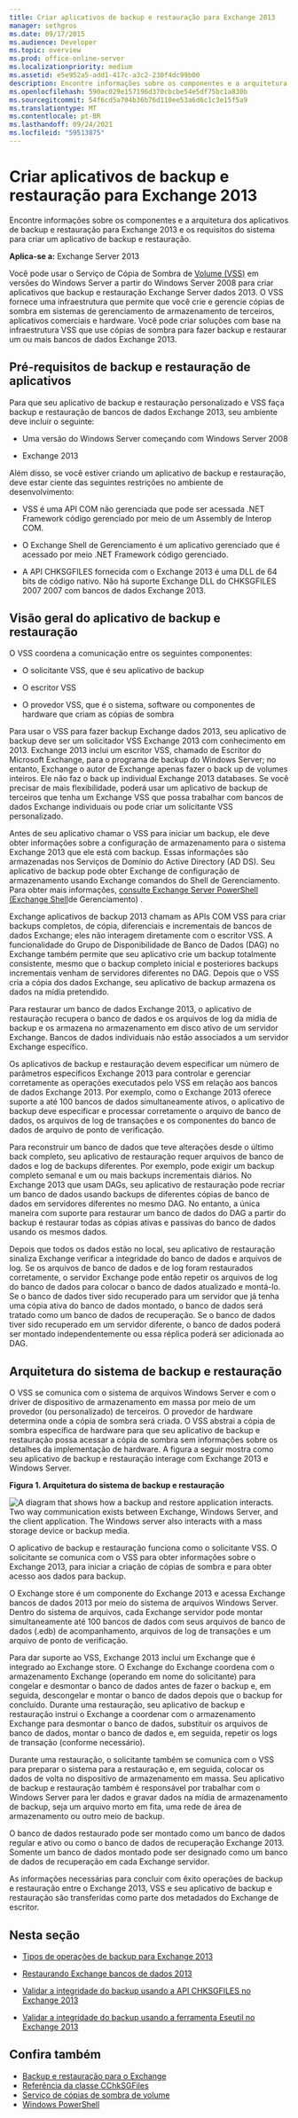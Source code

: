 ```yaml
---
title: Criar aplicativos de backup e restauração para Exchange 2013
manager: sethgros
ms.date: 09/17/2015
ms.audience: Developer
ms.topic: overview
ms.prod: office-online-server
ms.localizationpriority: medium
ms.assetid: e5e952a5-add1-417c-a3c2-230f4dc99b00
description: Encontre informações sobre os componentes e a arquitetura dos aplicativos de backup e restauração para Exchange 2013 e os requisitos do sistema para criar um aplicativo de backup e restauração.
ms.openlocfilehash: 590ac029e157196d370cbcbe54e5df75bc1a830b
ms.sourcegitcommit: 54f6cd5a704b36b76d110ee53a6d6c1c3e15f5a9
ms.translationtype: MT
ms.contentlocale: pt-BR
ms.lasthandoff: 09/24/2021
ms.locfileid: "59513875"
---
```

# <a name="build-backup-and-restore-applications-for-exchange-2013"></a>Criar aplicativos de backup e restauração para Exchange 2013

Encontre informações sobre os componentes e a arquitetura dos aplicativos de backup e restauração para Exchange 2013 e os requisitos do sistema para criar um aplicativo de backup e restauração.
  
**Aplica-se a:** Exchange Server 2013 
  
Você pode usar o Serviço de Cópia de Sombra de [Volume (VSS)](https://msdn.microsoft.com/library/bb968832%28VS.85%29.aspx) em versões do Windows Server a partir do Windows Server 2008 para criar aplicativos que backup e restauração Exchange Server dados 2013. O VSS fornece uma infraestrutura que permite que você crie e gerencie cópias de sombra em sistemas de gerenciamento de armazenamento de terceiros, aplicativos comerciais e hardware. Você pode criar soluções com base na infraestrutura VSS que use cópias de sombra para fazer backup e restaurar um ou mais bancos de dados Exchange 2013. 
  
## <a name="backup-and-restore-application-prerequisites"></a>Pré-requisitos de backup e restauração de aplicativos
<a name="bk_systemrequirements"> </a>

Para que seu aplicativo de backup e restauração personalizado e VSS faça backup e restauração de bancos de dados Exchange 2013, seu ambiente deve incluir o seguinte:
  
- Uma versão do Windows Server começando com Windows Server 2008 
    
- Exchange 2013
    
Além disso, se você estiver criando um aplicativo de backup e restauração, deve estar ciente das seguintes restrições no ambiente de desenvolvimento:
  
- VSS é uma API COM não gerenciada que pode ser acessada .NET Framework código gerenciado por meio de um Assembly de Interop COM.
    
- O Exchange Shell de Gerenciamento é um aplicativo gerenciado que é acessado por meio .NET Framework código gerenciado.
    
- A API CHKSGFILES fornecida com o Exchange 2013 é uma DLL de 64 bits de código nativo. Não há suporte Exchange DLL do CHKSGFILES 2007 2007 com bancos de dados Exchange 2013.
    
## <a name="backup-and-restore-application-overview"></a>Visão geral do aplicativo de backup e restauração
<a name="bk_components"> </a>

O VSS coordena a comunicação entre os seguintes componentes: 
  
- O solicitante VSS, que é seu aplicativo de backup
    
- O escritor VSS
    
- O provedor VSS, que é o sistema, software ou componentes de hardware que criam as cópias de sombra
    
Para usar o VSS para fazer backup Exchange dados 2013, seu aplicativo de backup deve ser um solicitador VSS Exchange 2013 com conhecimento em 2013. Exchange 2013 inclui um escritor VSS, chamado de Escritor do Microsoft Exchange, para o programa de backup do Windows Server; no entanto, Exchange o autor de Exchange apenas fazer o back up de volumes inteiros. Ele não faz o back up individual Exchange 2013 databases. Se você precisar de mais flexibilidade, poderá usar um aplicativo de backup de terceiros que tenha um Exchange VSS que possa trabalhar com bancos de dados Exchange individuais ou pode criar um solicitante VSS personalizado.
  
Antes de seu aplicativo chamar o VSS para iniciar um backup, ele deve obter informações sobre a configuração de armazenamento para o sistema Exchange 2013 que ele está com backup. Essas informações são armazenadas nos Serviços de Domínio do Active Directory (AD DS). Seu aplicativo de backup pode obter Exchange de configuração de armazenamento usando Exchange comandos do Shell de Gerenciamento. Para obter mais informações, [consulte Exchange Server PowerShell (Exchange Shell](https://docs.microsoft.com/powershell/exchange/exchange-server/exchange-management-shell?view=exchange-ps)de Gerenciamento) . 
  
Exchange aplicativos de backup 2013 chamam as APIs COM VSS para criar backups completos, de cópia, diferenciais e incrementais de bancos de dados Exchange; eles não interagem diretamente com o escritor VSS. A funcionalidade do Grupo de Disponibilidade de Banco de Dados (DAG) no Exchange também permite que seu aplicativo crie um backup totalmente consistente, mesmo que o backup completo inicial e posteriores backups incrementais venham de servidores diferentes no DAG. Depois que o VSS cria a cópia dos dados Exchange, seu aplicativo de backup armazena os dados na mídia pretendido.
  
Para restaurar um banco de dados Exchange 2013, o aplicativo de restauração recupera o banco de dados e os arquivos de log da mídia de backup e os armazena no armazenamento em disco ativo de um servidor Exchange. Bancos de dados individuais não estão associados a um servidor Exchange específico. 
  
Os aplicativos de backup e restauração devem especificar um número de parâmetros específicos Exchange 2013 para controlar e gerenciar corretamente as operações executados pelo VSS em relação aos bancos de dados Exchange 2013. Por exemplo, como o Exchange 2013 oferece suporte a até 100 bancos de dados simultaneamente ativos, o aplicativo de backup deve especificar e processar corretamente o arquivo de banco de dados, os arquivos de log de transações e os componentes do banco de dados de arquivo de ponto de verificação.
  
Para reconstruir um banco de dados que teve alterações desde o último back completo, seu aplicativo de restauração requer arquivos de banco de dados e log de backups diferentes. Por exemplo, pode exigir um backup completo semanal e um ou mais backups incrementais diários. No Exchange 2013 que usam DAGs, seu aplicativo de restauração pode recriar um banco de dados usando backups de diferentes cópias de banco de dados em servidores diferentes no mesmo DAG. No entanto, a única maneira com suporte para restaurar um banco de dados do DAG a partir do backup é restaurar todas as cópias ativas e passivas do banco de dados usando os mesmos dados.
  
Depois que todos os dados estão no local, seu aplicativo de restauração sinaliza Exchange verificar a integridade do banco de dados e arquivos de log. Se os arquivos de banco de dados e de log foram restaurados corretamente, o servidor Exchange pode então repetir os arquivos de log do banco de dados para colocar o banco de dados atualizado e montá-lo. Se o banco de dados tiver sido recuperado para um servidor que já tenha uma cópia ativa do banco de dados montado, o banco de dados será tratado como um banco de dados de recuperação. Se o banco de dados tiver sido recuperado em um servidor diferente, o banco de dados poderá ser montado independentemente ou essa réplica poderá ser adicionada ao DAG.
  
## <a name="backup-and-restore-system-architecture"></a>Arquitetura do sistema de backup e restauração
<a name="bk_ExchangeVSS"> </a>

O VSS se comunica com o sistema de arquivos Windows Server e com o driver de dispositivo de armazenamento em massa por meio de um provedor (ou personalizado) de terceiros. O provedor de hardware determina onde a cópia de sombra será criada. O VSS abstrai a cópia de sombra específica de hardware para que seu aplicativo de backup e restauração possa acessar a cópia de sombra sem informações sobre os detalhes da implementação de hardware. A figura a seguir mostra como seu aplicativo de backup e restauração interage com Exchange 2013 e Windows Server.
  
**Figura 1. Arquitetura do sistema de backup e restauração**

![A diagram that shows how a backup and restore application interacts. Two way communication exists between Exchange, Windows Server, and the client application. The Windows server also interacts with a mass storage device or backup media.](media/VSS_architecture_E2k7.gif)
  
O aplicativo de backup e restauração funciona como o solicitante VSS. O solicitante se comunica com o VSS para obter informações sobre o Exchange 2013, para iniciar a criação de cópias de sombra e para obter acesso aos dados para backup. 
  
O Exchange store é um componente do Exchange 2013 e acessa Exchange bancos de dados 2013 por meio do sistema de arquivos Windows Server. Dentro do sistema de arquivos, cada Exchange servidor pode montar simultaneamente até 100 bancos de dados com seus arquivos de banco de dados (.edb) de acompanhamento, arquivos de log de transações e um arquivo de ponto de verificação.
  
Para dar suporte ao VSS, Exchange 2013 inclui um Exchange que é integrado ao Exchange store. O Exchange do Exchange coordena com o armazenamento Exchange (operando em nome do solicitante) para congelar e desmontar o banco de dados antes de fazer o backup e, em seguida, descongelar e montar o banco de dados depois que o backup for concluído. Durante uma restauração, seu aplicativo de backup e restauração instrui o Exchange a coordenar com o armazenamento Exchange para desmontar o banco de dados, substituir os arquivos de banco de dados, montar o banco de dados e, em seguida, repetir os logs de transação (conforme necessário).
  
Durante uma restauração, o solicitante também se comunica com o VSS para preparar o sistema para a restauração e, em seguida, colocar os dados de volta no dispositivo de armazenamento em massa. Seu aplicativo de backup e restauração também é responsável por trabalhar com o Windows Server para ler dados e gravar dados na mídia de armazenamento de backup, seja um arquivo morto em fita, uma rede de área de armazenamento ou outro meio de backup.
  
O banco de dados restaurado pode ser montado como um banco de dados regular e ativo ou como o banco de dados de recuperação Exchange 2013. Somente um banco de dados montado pode ser designado como um banco de dados de recuperação em cada Exchange servidor.
  
As informações necessárias para concluir com êxito operações de backup e restauração entre o Exchange 2013, VSS e seu aplicativo de backup e restauração são transferidas como parte dos metadados do Exchange de escritor.
  
## <a name="in-this-section"></a>Nesta seção
<a name="bk_inthissection"> </a>

- [Tipos de operações de backup para Exchange 2013](types-of-backup-operations-for-exchange-2013.md)
    
- [Restaurando Exchange bancos de dados 2013](restoring-exchange-2013-databases.md)
    
- [Validar a integridade do backup usando a API CHKSGFILES no Exchange 2013](how-to-validate-backup-integrity-by-using-the-chksgfiles-api-in-exchange.md)
    
- [Validar a integridade do backup usando a ferramenta Eseutil no Exchange 2013](how-to-validate-backup-integrity-by-using-the-eseutil-tool-in-exchange-2013.md)
    
## <a name="see-also"></a>Confira também

- [Backup e restauração para o Exchange](backup-and-restore-for-exchange-2013.md) 
- [Referência da classe CChkSGFiles](cchksgfiles-class-reference.md) 
- [Serviço de cópias de sombra de volume](https://msdn.microsoft.com/library/bb968832%28VS.85%29.aspx) 
- [Windows PowerShell](https://msdn.microsoft.com/library/dd835506%28v=vs.85%29.aspx)
    

